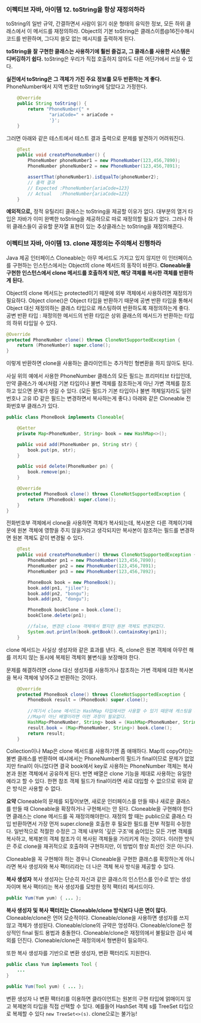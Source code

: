 ### 이펙티브 자바, 아이템 12. toString을 항상 재정의하라

toString의 일반 규약, 간결하면서 사람이 읽기 쉬운 형태의 유익한 정보, 모든 하위 클래스에서 이 메서드를 재정의하라.
Object의 기본 toString은 클래스이름@16진수해시코드를 반환하며, 그다지 쓸모 없는 메시지를 출력하게 된다.

**toString을 잘 구현한 클래스는 사용하기에 훨씬 즐겁고, 그 클래스를 사용한 시스템은 디버깅하기 쉽다.**
toString은 우리가 직접 호출하지 않아도 다른 어딘가에서 쓰일 수 있다.

**실전에서 toString은 그 객체가 가진 주요 정보를 모두 반환하는 게 좋다.**
PhoneNumber에서 지역 번호만 toString에 담았다고 가정한다.

```java
    @Override
    public String toString() {
        return "PhoneNumber{" +
                "ariaCode=" + ariaCode +
                '}';
    }
```

그러면 아래와 같은 테스트에서 테스트 결과 출력으로 문제를 발견하기 어려워진다.

```java
    @Test
    public void createPhoneNumber() {
        PhoneNumber phoneNumber1 = new PhoneNumber(123,456,7890);
        PhoneNumber phoneNumber2 = new PhoneNumber(123,456,7891);

        assertThat(phoneNumber1).isEqualTo(phoneNumber2);
        // 출력 결과
        // Expected :PhoneNumber{ariaCode=123}
        // Actual   :PhoneNumber{ariaCode=123}
    }
```



**예외적으로,**
정적 유틸리티 클래스는 toString을 제공할 이유가 없다.
대부분의 열거 타입은 자바가 이미 완벽한 toString을 제공하므로 따로 재정의할 필요가 없다.
그러나 하위 클래스들이 공유할 문자열 표현이 있는 추상클래스는 toString을 재정의해준다.



### 이펙티브 자바, 아이템 13. clone 재정의는 주의해서 진행하라

Java 제공 인터페이스 Cloneable는 아무 메서드도 가지고 있지 않지만 이 인터페이스를 구현하는 인스턴스에서는 Object의 clone 메서드의 동작이 바뀐다.
**Cloneable을 구현한 인스턴스에서 clone 메서드를 호출하게 되면, 해당 객체를 복사한 객체를 반환하게 된다.**

Object의 clone 메서드는 protected이기 때문에 외부 객체에서 사용하려면 재정의가 필요하다.
Object clone()은 Object 타입을 반환하기 때문에 공변 반환 타입을 통해서 Object 대신 재정의하는 클래스 타입으로 캐스팅하여 반환하도록 재정의하는게 좋다.
공변 반환 타입 : 재정의한 메서드의 반환 타입은 상위 클래스의 메서드가 반환하는 타입의 하위 타입일 수 있다.

```java
@Override
protected PhoneNumber clone() throws CloneNotSupportedException {
    return (PhoneNumber) super.clone();
}
```

이렇게 반환하면 clone을 사용하는 클라이언트는 추가적인 형변환을 하지 않아도 된다.

사실 위의 예에서 사용한 PhoneNumber 클래스의 모든 필드는 프리미티브 타입인데, 만약 클래스가 예시처럼 기본 타입이나 불변 객체를 참조하는게 아닌 가변 객체를 참조하고 있으면 문제가 생길 수 있다. (모든 필드가 기본 타입이나 불변 객체일지라도 일련번호나 고유 ID 같은 필드는 변경하면서 복사하는게 좋다.)
아래와 같은 Cloneable 전화번호부 클래스가 있다. 

```java
public class PhoneBook implements Cloneable{

    @Getter
    private Map<PhoneNumber, String> book = new HashMap<>();

    public void add(PhoneNumber pn, String str) {
        book.put(pn, str);
    }

    public void delete(PhoneNumber pn) {
        book.remove(pn);
    }

    @Override
    protected PhoneBook clone() throws CloneNotSupportedException {
        return (PhoneBook) super.clone();
    }
}
```

전화번호부 객체에서 clone을 사용하면 객체가 복사되는데, 복사본은 다른 객체이기때문에 원본 객체에 영향을 주지 않을거라고 생각되지만 복사본이 참조하는 필드를 변경하면 원본 객체도 같이 변경될 수 있다. 

```java
    @Test
    public void createPhoneNumber() throws CloneNotSupportedException {
        PhoneNumber pn1 = new PhoneNumber(123,456,7890);
        PhoneNumber pn2 = new PhoneNumber(123,456,7891);
        PhoneNumber pn3 = new PhoneNumber(123,456,7892);

        PhoneBook book = new PhoneBook();
        book.add(pn1, "jilee");
        book.add(pn2, "bongu");
        book.add(pn3, "dongu");

        PhoneBook bookClone = book.clone();
        bookClone.delete(pn1);

        //false, 변경은 clone 객체에서 했지만 원본 객체도 변경되었다.
        System.out.println(book.getBook().containsKey(pn1));
    }
```

clone 메서드는 사실상 생성자와 같은 효과를 낸다. 즉, clone은 원본 객체에 아무런 해를 끼치지 않는 동시에 복제된 객체의 불변식을 보장해야 한다.

문제를 해결하려면 clone 대신 생성자를 사용하거나 참조하는 가변 객체에 대한 복사본을 복사 객체에 넣어주고 반환하는 것이다.

```java
    @Override
    protected PhoneBook clone() throws CloneNotSupportedException {
        PhoneBook result = (PhoneBook) super.clone();
      
        //여기서 clone 메서드는 HashMap 타입에서만 사용할 수 있기 때문에 캐스팅을 사용했다.
        //Map이 아닌 배열이라면 이런 과정이 필요없다.
        HashMap<PhoneNumber, String> book = (HashMap<PhoneNumber, String>) this.book;
        result.book = (Map<PhoneNumber, String>) book.clone();
        return result;
    }
```

Collection이나 Map은 clone 메서드를 사용하기엔 좀 애매하다. Map의 copyOf()는 불변 클래스를 반환하며 예시에서는 PhoneNumber의 필드가 final이므로 문제가 없었지만 final이 아니었다면 결국 book에서 key로 사용하는 PhoneNumber 객체는 복사본과 원본 객체에서 공유하게 된다.
반면 배열은 clone 기능을 제대로 사용하는 유일한 예라고 할 수 있다.
한편 참조 객체 필드가 final이라면 새로 대입할 수 없으므로 위와 같은 방식은 사용할 수 없다.



**요약**
Cloneable의 문제를 되짚어보면, 새로운 인터페이스를 만들 때나 새로운 클래스를 만들 때 Cloneable을 확장하거나 구현해서는 안 된다. 
Cloneable을 구현해야 한다면 클래스는 clone 메서드를 꼭 재정의해야한다.
재정의 할 때는 public으로 클래스 타입 반환하면서 가장 먼저 super.clone을 호출한 후 필요한 필드를 전부 적절히 수정한다.
일반적으로 적절한 수정은 그 객체 내부의 '깊은 구조'에 숨어있는 모든 가변 객체를 복사하고, 복제본의 객체 참조가 이 복사된 객체들을 가리키게 하는 것이다.
이러한 방식은 주로 clone을 재귀적으로 호출하여 구현하지만, 이 방법이 항상 최선인 것은 아니다.

Cloneable을 꼭 구현해야 하는 경우나 Cloneable을 구현한 클래스를 확장하는게 아니라면 복사 생성자와 복사 팩터리라는 더 나은 객체 복사 방식을 제공할 수 있다.

**복사 생성자**
복사 생성자는 단순히 자신과 같은 클래스의 인스턴스를 인수로 받는 생성자이며 복사 팩터리는 복사 생성자를 모방한 정적 팩터리 메서드이다.

```java
public Yum(Yum yum) { ... };
```

**복사 생성자 및 복사 팩터리는 Cloneable/clone 방식보다 나은 면이 많다.**
Cloneable/clone은 언어 모순적이다. Cloneable/clone을 사용하면 생성자를 쓰지 않고 객체가 생성된다.
Cloneable/clone의 규약은 엉성하다.
Cloneable/clone은 정상적인 final 필드 용법과 충돌한다.
Cloneable/clone은 재정의에서 불필요한 검사 예외를 던진다.
Cloneable/clone은 재정의에서 형변환이 필요하다.

또한 복사 생성자를 기반으로 변환 생성자, 변환 팩터리도 지원한다.

```java
public class Yum implements Tool {
	...
}
```

```java
public Yum(Tool yum) { ... };
```

변환 생성자 나 변환 팩터리를 이용하면 클라이언트는 원본의 구현 타입에 얽매이지 않고 복제본의 타입을 직접 선택할 수 있다.
예를들어 HashSet 객체 s를 TreeSet 타입으로 복제할 수 있다 `new TreeSet<>(s)`. clone으로는 불가능! 
